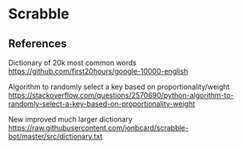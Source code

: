 # Scrabble

## References
Dictionary of 20k most common words
https://github.com/first20hours/google-10000-english

Algorithm to randomly select a key based on proportionality/weight
https://stackoverflow.com/questions/2570690/python-algorithm-to-randomly-select-a-key-based-on-proportionality-weight


New improved much larger dictionary
https://raw.githubusercontent.com/jonbcard/scrabble-bot/master/src/dictionary.txt